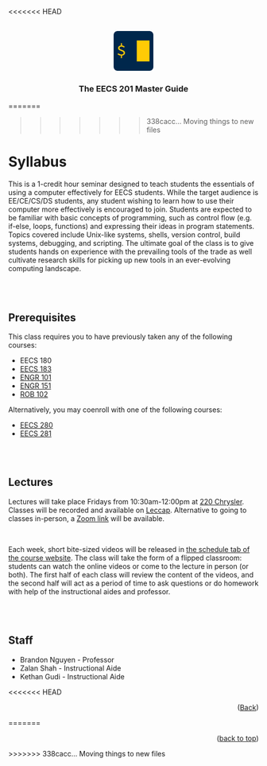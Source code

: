 <<<<<<< HEAD
<div id="top"></div>

<br/>
<div align="center">
  <a href="https://www.eecs.umich.edu/courses/eecs201/wn2023/">
    <img src="images/logo.png" alt="Logo" width="80" height="80">
  </a>

<h3 align="center">The EECS 201 Master Guide</h3>

</div>

=======
>>>>>>> 338cacc... Moving things to new files
# Syllabus

This is a 1-credit hour seminar designed to teach students the essentials of using a computer effectively for EECS students. While the target audience is EE/CE/CS/DS students, any student wishing to learn how to use their computer more effectively is encouraged to join. Students are expected to be familiar with basic concepts of programming, such as control flow (e.g. if-else, loops, functions) and expressing their ideas in program statements. Topics covered include Unix-like systems, shells, version control, build systems, debugging, and scripting. The ultimate goal of the class is to give students hands on experience with the prevailing tools of the trade as well cultivate research skills for picking up new tools in an ever-evolving computing landscape.

<br/>
<br/>

## Prerequisites

This class requires you to have previously taken any of the following courses:

<ul>
    <li>EECS 180</li>
    <li><a href="https://eecs183.github.io/eecs183.org/">EECS 183</a></li>
    <li><a href="https://engr101staff.github.io/engr101.org/">ENGR 101</a></li>
    <li><a href="https://adue.engin.umich.edu/engineering-151-accelerated-introduction-to-computers-and-programming/">ENGR 151</a></li>
    <li><a href="https://robotics102.github.io/">ROB 102</a></li>
</ul>

Alternatively, you may coenroll with one of the following courses:

<ul>
    <li><a href="https://eecs280.org/">EECS 280</a></li>
    <li><a href="https://eecs281staff.github.io/eecs281.org/">EECS 281</a></li>
</ul>

<br/>
<br/>


## Lectures

Lectures will take place Fridays from 10:30am-12:00pm at <a href="https://maps.studentlife.umich.edu/building/chrysler-center-continuing-engineering-education">220 Chrysler</a>. Classes will be recorded and available on <a href="https://caen.engin.umich.edu/lecrecording/">Leccap</a>. Alternative to going to classes in-person, a <a href="https://umich.zoom.us/j/93092386157">Zoom link</a> will be available.

<br/>

Each week, short bite-sized videos will be released in <a href="https://www.eecs.umich.edu/courses/eecs201/wn2023/schedule">the schedule tab of the course website</a>. The class will take the form of a flipped classroom: students can watch the online videos or come to the lecture in person (or both). The first half of each class will review the content of the videos, and the second half will act as a period of time to ask questions or do homework with help of the instructional aides and professor.

<br/>
<br/>

## Staff

<ul>
    <li><a hef="mailto:brng@umich.edu">Brandon Nguyen</a> - Professor</li>
    <li><a hef="mailto:zalans@umich.edu">Zalan Shah</a> - Instructional Aide</li>
    <li><a hef="mailto:zalans@umich.edu">Kethan Gudi</a> - Instructional Aide</li>
</ul>

<<<<<<< HEAD
<p align="right">(<a href="/README.md">Back</a>)</p>
=======
<p align="right">(<a href="#top">back to top</a>)</p>
>>>>>>> 338cacc... Moving things to new files
